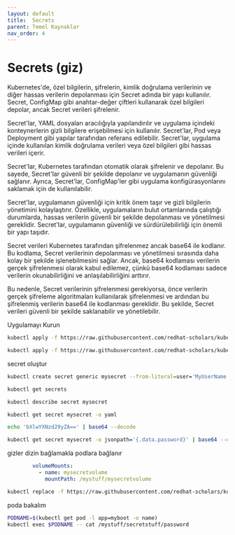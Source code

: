 ```yaml
---
layout: default
title:  Secrets
parent: Temel Kaynaklar
nav_order: 4
---
```


# Secrets (giz)

Kubernetes'de, özel bilgilerin, şifrelerin, kimlik doğrulama verilerinin ve diğer hassas verilerin depolanması için Secret adında bir yapı kullanılır. Secret, ConfigMap gibi anahtar-değer çiftleri kullanarak özel bilgileri depolar, ancak Secret verileri şifrelenir.

Secret'lar, YAML dosyaları aracılığıyla yapılandırılır ve uygulama içindeki konteynerlerin gizli bilgilere erişebilmesi için kullanılır. Secret'lar, Pod veya Deployment gibi yapılar tarafından referans edilebilir. Secret'lar, uygulama içinde kullanılan kimlik doğrulama verileri veya özel bilgileri gibi hassas verileri içerir.

Secret'lar, Kubernetes tarafından otomatik olarak şifrelenir ve depolanır. Bu sayede, Secret'lar güvenli bir şekilde depolanır ve uygulamanın güvenliği sağlanır. Ayrıca, Secret'lar, ConfigMap'ler gibi uygulama konfigürasyonlarını saklamak için de kullanılabilir.

Secret'lar, uygulamanın güvenliği için kritik önem taşır ve gizli bilgilerin yönetimini kolaylaştırır. Özellikle, uygulamaların bulut ortamlarında çalıştığı durumlarda, hassas verilerin güvenli bir şekilde depolanması ve yönetilmesi gereklidir. Secret'lar, uygulamanın güvenliği ve sürdürülebilirliği için önemli bir yapı taşıdır.

Secret verileri Kubernetes tarafından şifrelenmez ancak base64 ile kodlanır. Bu kodlama, Secret verilerinin depolanması ve yönetilmesi sırasında daha kolay bir şekilde işlenebilmesini sağlar. Ancak, base64 kodlaması verilerin gerçek şifrelenmesi olarak kabul edilemez, çünkü base64 kodlaması sadece verilerin okunabilirliğini ve anlaşılabilirliğini arttırır.

Bu nedenle, Secret verilerinin şifrelenmesi gerekiyorsa, önce verilerin gerçek şifreleme algoritmaları kullanılarak şifrelenmesi ve ardından bu şifrelenmiş verilerin base64 ile kodlanması gereklidir. Bu şekilde, Secret verileri güvenli bir şekilde saklanabilir ve yönetilebilir.

Uygulamayı Kurun

```sh
kubectl apply -f https://raw.githubusercontent.com/redhat-scholars/kubernetes-tutorial/master/apps/kubefiles/myboot-deployment.yml

kubectl apply -f https://raw.githubusercontent.com/redhat-scholars/kubernetes-tutorial/master/apps/kubefiles/myboot-deployment-configuration.yml
```

secret oluştur

```sh
kubectl create secret generic mysecret --from-literal=user='MyUserName' --from-literal=password='mypassword'

kubectl get secrets

kubectl describe secret mysecret

kubectl get secret mysecret -o yaml

echo 'bXlwYXNzd29yZA==' | base64 --decode

kubectl get secret mysecret -o jsonpath='{.data.password}' | base64 --decode
```

gizler dizin bağlamakla podlara bağlanır

```yaml
        volumeMounts:
          - name: mysecretvolume
            mountPath: /mystuff/mysecretvolume
```

```sh
kubectl replace -f https://raw.githubusercontent.com/redhat-scholars/kubernetes-tutorial/master/apps/kubefiles/myboot-deployment-configuration-secret.yml
```

poda bakalım
```sh
PODNAME=$(kubectl get pod -l app=myboot -o name)
kubectl exec $PODNAME -- cat /mystuff/secretstuff/password
```

